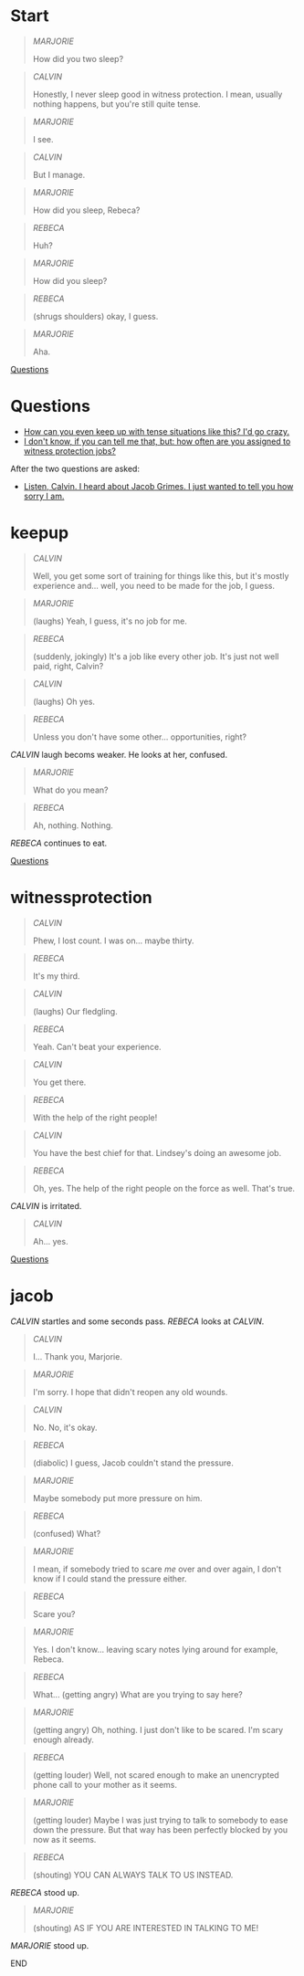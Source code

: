 # Start

> *MARJORIE*
>
> How did you two sleep?

> *CALVIN*
>
> Honestly, I never sleep good in witness protection. I mean, usually nothing happens, but you're still quite tense.

> *MARJORIE*
>
> I see.

> *CALVIN* 
>
> But I manage.

> *MARJORIE*
>
> How did you sleep, Rebeca?

> *REBECA*
>
> Huh?

> *MARJORIE*
>
> How did you sleep?

> *REBECA*
>
> (shrugs shoulders) okay, I guess.

> *MARJORIE*
>
> Aha.

[Questions](#Questions)

# Questions

* [How can you even keep up with tense situations like this? I'd go crazy.](#keepup)
* [I don't know, if you can tell me that, but: how often are you assigned to witness protection jobs?](#witnessprotection)

After the two questions are asked:

* [Listen, Calvin. I heard about Jacob Grimes. I just wanted to tell you how sorry I am.](#jacob)

# keepup

> *CALVIN*
>
> Well, you get some sort of training for things like this, but it's mostly experience and... well, you need to be made for the job, I guess.

> *MARJORIE* 
>
> (laughs) Yeah, I guess, it's no job for me.

> *REBECA*
>
> (suddenly, jokingly) It's a job like every other job. It's just not well paid, right, Calvin?

> *CALVIN*
>
> (laughs) Oh yes.

> *REBECA*
>
> Unless you don't have some other... opportunities, right?

*CALVIN* laugh becoms weaker. He looks at her, confused.

> *MARJORIE*
>
> What do you mean?

> *REBECA*
>
> Ah, nothing. Nothing.

*REBECA* continues to eat.

[Questions](#Questions)

# witnessprotection

> *CALVIN*
>
> Phew, I lost count. I was on... maybe thirty.

> *REBECA*
>
> It's my third.

> *CALVIN*
>
> (laughs) Our fledgling.

> *REBECA*
>
> Yeah. Can't beat your experience.

> *CALVIN*
>
> You get there.

> *REBECA*
>
> With the help of the right people!

> *CALVIN*
>
> You have the best chief for that. Lindsey's doing an awesome job.

> *REBECA*
>
> Oh, yes. The help of the right people on the force as well. That's true.

*CALVIN* is irritated.

> *CALVIN*
>
> Ah... yes.

[Questions](#Questions)

# jacob

*CALVIN* startles and some seconds pass. *REBECA* looks at *CALVIN*. 

> *CALVIN*
>
> I... Thank you, Marjorie.

> *MARJORIE*
>
> I'm sorry. I hope that didn't reopen any old wounds.

> *CALVIN*
>
> No. No, it's okay.

> *REBECA*
>
> (diabolic) I guess, Jacob couldn't stand the pressure.

> *MARJORIE*
>
> Maybe somebody put more pressure on him.

> *REBECA*
>
> (confused) What?

> *MARJORIE*
>
> I mean, if somebody tried to scare *me* over and over again, I don't know if I could stand the pressure either.

> *REBECA*
>
> Scare you?

> *MARJORIE*
>
> Yes. I don't know... leaving scary notes lying around for example, Rebeca.

> *REBECA*
>
> What... (getting angry) What are you trying to say here?

> *MARJORIE*
>
> (getting angry) Oh, nothing. I just don't like to be scared. I'm scary enough already.

> *REBECA*
>
> (getting louder) Well, not scared enough to make an unencrypted phone call to your mother as it seems.

> *MARJORIE*
>
> (getting louder) Maybe I was just trying to talk to somebody to ease down the pressure. But that way has been perfectly blocked by you now as it seems.

> *REBECA*
>
> (shouting) YOU CAN ALWAYS TALK TO US INSTEAD.

*REBECA* stood up.

> *MARJORIE*
>
> (shouting) AS IF YOU ARE INTERESTED IN TALKING TO ME!

*MARJORIE* stood up.

END